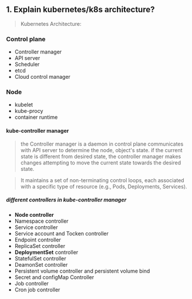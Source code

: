 ## 1. Explain kubernetes/k8s architecture?

> Kubernetes Architecture:

### Control plane

- Controller manager
- API server
- Scheduler
- etcd
- Cloud control manager

### Node

- kubelet
- kube-procy
- container runtime

#### kube-controller manager

> the Controller manager is a daemon in control plane communicates with API server to determine the node, object's state.
if the current state is different from desired state, the controller manager makes changes attempting to move the current state towards the desired state.

> It maintains a set of non-terminating  control loops, each associated with a specific type of resource (e.g., Pods, Deployments, Services).

##### different controllers in kube-controller manager

- <b>Node controller</b>
- Namespace controller
- Service controller
- Service account and Tocken controller
- Endpoint controller
- ReplicaSet controller
- <b>DeploymentSet</b> controller
- StatefulSet controller
- DeamonSet controller
- Persistent volume controller and persistent volume bind
- Secret and configMap Controller
- Job controller
- Cron job controller
